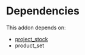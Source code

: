 # Dependencies

This addon depends on:

- [project_stock](../../odoo-bringout-oca-project-project_stock)
- product_set

